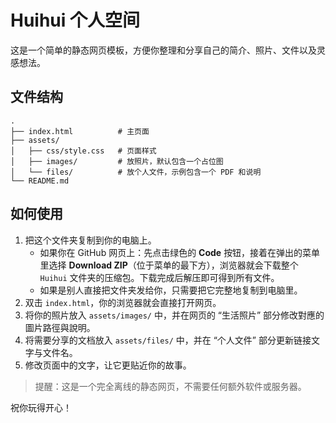 # Huihui 个人空间

这是一个简单的静态网页模板，方便你整理和分享自己的简介、照片、文件以及灵感想法。

## 文件结构

```
.
├── index.html          # 主页面
├── assets/
│   ├── css/style.css   # 页面样式
│   ├── images/         # 放照片，默认包含一个占位图
│   └── files/          # 放个人文件，示例包含一个 PDF 和说明
└── README.md
```

## 如何使用

1. 把这个文件夹复制到你的电脑上。
   - 如果你在 GitHub 网页上：先点击绿色的 **Code** 按钮，接着在弹出的菜单里选择 **Download ZIP**（位于菜单的最下方），浏览器就会下载整个 `Huihui` 文件夹的压缩包。下载完成后解压即可得到所有文件。
   - 如果是别人直接把文件夹发给你，只需要把它完整地复制到电脑里。
2. 双击 `index.html`，你的浏览器就会直接打开网页。
3. 将你的照片放入 `assets/images/` 中，并在网页的 “生活照片” 部分修改對應的圖片路徑與說明。
4. 将需要分享的文档放入 `assets/files/` 中，并在 “个人文件” 部分更新链接文字与文件名。
5. 修改页面中的文字，让它更贴近你的故事。

> 提醒：这是一个完全离线的静态网页，不需要任何额外软件或服务器。

祝你玩得开心！
